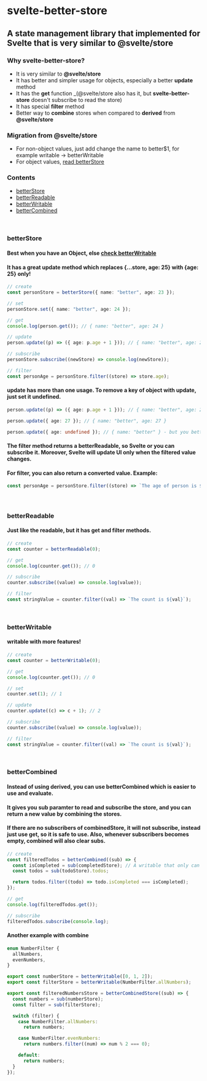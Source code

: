 # svelte-better-store

## A state management library that implemented for Svelte that is very similar to **@svelte/store**

### Why svelte-better-store?

- It is very similar to **@svelte/store**
- It has better and simpler usage for objects, especially a better **update** method
- It has the **get** function \_(@svelte/store also has it, but **svelte-better-store** doesn't subscribe to read the store)
- It has special **filter** method
- Better way to **combine** stores when compared to **derived** from **@svelte/store**

### Migration from @svelte/store

- For non-object values, just add change the name to better$1, for example
  writable -> betterWritable
- For object values, [read betterStore](#betterStore)

### Contents

- [betterStore](#betterStore)
- [betterReadable](#betterReadable)
- [betterWritable](#betterWritable)
- [betterCombined](#betterCombined)

&nbsp;

### betterStore

#### Best when you have an Object, else [check betterWritable](#betterWritable)

#### It has a great **update** method which replaces {...store, age: 25} with {age: 25} only!

```ts
// create
const personStore = betterStore({ name: "better", age: 23 });

// set
personStore.set({ name: "better", age: 24 });

// get
console.log(person.get()); // { name: "better", age: 24 }

// update
person.update((p) => ({ age: p.age + 1 })); // { name: "better", age: 25 }

// subscribe
personStore.subscribe((newStore) => console.log(newStore));

// filter
const personAge = personStore.filter((store) => store.age);
```

#### **update** has more than one usage. To **remove** a key of object with update, just set it undefined.

```ts
person.update((p) => ({ age: p.age + 1 })); // { name: "better", age: 26 }

person.update({ age: 27 }); // { name: "better", age: 27 }

person.update({ age: undefined }); // { name: "better" } - but you better use set to remove
```

#### The **filter** method returns a betterReadable, so Svelte or you can subscribe it. Moreover, Svelte will update UI only when the filtered value changes.

#### For **filter**, you can also return a converted value. Example:

```ts
const personAge = personStore.filter((store) => `The age of person is ${store.age}`);
```

####

&nbsp;

### betterReadable

#### Just like the **readable**, but it has **get** and **filter** methods.

```ts
// create
const counter = betterReadable(0);

// get
console.log(counter.get()); // 0

// subscribe
counter.subscribe((value) => console.log(value));

// filter
const stringValue = counter.filter((val) => `The count is ${val}`);
```

&nbsp;

### betterWritable

#### **writable** with more features!

```ts
// create
const counter = betterWritable(0);

// get
console.log(counter.get()); // 0

// set
counter.set(1); // 1

// update
counter.update((c) => c + 1); // 2

// subscribe
counter.subscribe((value) => console.log(value));

// filter
const stringValue = counter.filter((val) => `The count is ${val}`);
```

&nbsp;

### betterCombined

#### Instead of using **derived**, you can use **betterCombined** which is easier to use and evaluate.

#### It gives you **sub** paramter to read and subscribe the store, and you can return a new value by combining the stores.

#### If there are no subscribers of combinedStore, it will not subscribe, instead just use **get**, so it is safe to use. Also, whenever subscribers becomes empty, combined will also clear **subs**.

```ts
// create
const filteredTodos = betterCombined((sub) => {
  const isCompleted = sub(completedStore); // A writable that only can be true or false
  const todos = sub(todoStore).todos;

  return todos.filter((todo) => todo.isCompleted === isCompleted);
});

// get
console.log(filteredTodos.get());

// subscribe
filteredTodos.subscribe(console.log);
```

#### Another example with **combine**

```ts
enum NumberFilter {
  allNumbers,
  evenNumbers,
}

export const numberStore = betterWritable([0, 1, 2]);
export const filterStore = betterWritable(NumberFilter.allNumbers);

export const filteredNumbersStore = betterCombinedStore((sub) => {
  const numbers = sub(numberStore);
  const filter = sub(filterStore);

  switch (filter) {
    case NumberFilter.allNumbers:
      return numbers;

    case NumberFilter.evenNumbers:
      return numbers.filter((num) => num % 2 === 0);

    default:
      return numbers;
  }
});
```
